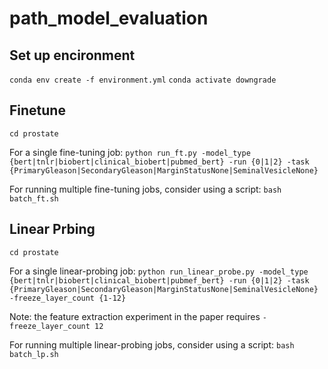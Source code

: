 # path_model_evaluation

## Set up encironment
`conda env create -f environment.yml`
`conda activate downgrade`

## Finetune
`cd prostate`

For a single fine-tuning job:
`python run_ft.py -model_type {bert|tnlr|biobert|clinical_biobert|pubmed_bert} -run {0|1|2} -task {PrimaryGleason|SecondaryGleason|MarginStatusNone|SeminalVesicleNone}`

For running multiple fine-tuning jobs, consider using a script:
`bash batch_ft.sh`

## Linear Prbing
`cd prostate`

For a single linear-probing job:
`python run_linear_probe.py -model_type {bert|tnlr|biobert|clinical_biobert|pubmef_bert} -run {0|1|2} -task {PrimaryGleason|SecondaryGleason|MarginStatusNone|SeminalVesicleNone} -freeze_layer_count {1-12}`

Note: the feature extraction experiment in the paper requires `-freeze_layer_count 12`

For running multiple linear-probing jobs, consider using a script:
`bash batch_lp.sh`

